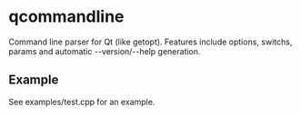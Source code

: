 # qcommandline

Command line parser for Qt (like getopt).
Features include options, switchs, params and automatic --version/--help generation.

## Example

See examples/test.cpp for an example.
